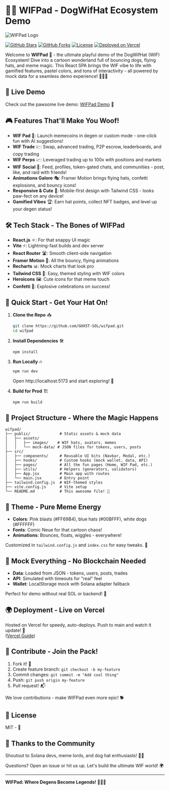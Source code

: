 # 🐶🎩 WIFPad - DogWifHat Ecosystem Demo

![WIFPad Logo](https://i.ibb.co/8LkpDRtg/wif.png)

[![GitHub Stars](https://img.shields.io/github/stars/GHX5T-SOL/wifpad?style=social)](https://github.com/GHX5T-SOL/wifpad)
[![GitHub Forks](https://img.shields.io/github/forks/GHX5T-SOL/wifpad?style=social)](https://github.com/GHX5T-SOL/wifpad/fork)
[![License](https://img.shields.io/badge/license-MIT-blue.svg)](LICENSE)
[![Deployed on Vercel](https://img.shields.io/badge/deployed%20on-Vercel-black.svg)](https://vercel.com)

Welcome to **WIFPad** 🚀 - the ultimate playful demo of the DogWifHat (WIF) Ecosystem! Dive into a cartoon wonderland full of bouncing dogs, flying hats, and meme magic. This React SPA brings the WIF vibe to life with gamified features, pastel colors, and tons of interactivity - all powered by mock data for a seamless demo experience! 🐕‍🦺✨

## 🌟 Live Demo

Check out the pawsome live demo: [WIFPad Demo](https://wifpad-demo.vercel.app) 🎉

## 🎮 Features That'll Make You Woof!

- **WIF Pad** 🛫: Launch memecoins in degen or custom mode - one-click fun with AI suggestions!
- **WIF Trade** 💹: Swap, advanced trading, P2P escrow, leaderboards, and copy trading 
- **WIF Perps** 📈: Leveraged trading up to 100x with positions and markets
- **WIF Social** 👥: Feed, profiles, token-gated chats, and communities - post, like, and raid with friends!
- **Animations Galore** 🎭: Framer Motion brings flying hats, confetti explosions, and bouncy icons!
- **Responsive & Cute** 📱: Mobile-first design with Tailwind CSS - looks paw-fect on any device!
- **Gamified Vibes** 🏆: Earn hat points, collect NFT badges, and level up your degen status!

## 🛠 Tech Stack - The Bones of WIFPad

- **React.js** ⚛️: For that snappy UI magic
- **Vite** ⚡: Lightning-fast builds and dev server
- **React Router** 🛣️: Smooth client-side navigation
- **Framer Motion** 🎥: All the bouncy, flying animations
- **Recharts** 📊: Mock charts that look pro
- **Tailwind CSS** 🎨: Easy, themed styling with WIF colors
- **Heroicons** 🖼️: Cute icons for that meme touch
- **Confetti** 🎊: Explosive celebrations on success!

## 🚀 Quick Start - Get Your Hat On!

1. **Clone the Repo** 📥  
   ```bash
   git clone https://github.com/GHX5T-SOL/wifpad.git
   cd wifpad
   ```

2. **Install Dependencies** 🛠️  
   ```bash
   npm install
   ```

3. **Run Locally** 🔥  
   ```bash
   npm run dev
   ```
   Open http://localhost:5173 and start exploring! 🐶

4. **Build for Prod** 🏗️  
   ```bash
   npm run build
   ```

## 📂 Project Structure - Where the Magic Happens

```
wifpad/
├── public/             # Static assets & mock data
│   ├── assets/
│   │   ├── images/    # WIF hats, avatars, memes
│   │   └── mock-data/ # JSON files for tokens, users, posts
├── src/
│   ├── components/     # Reusable UI bits (Navbar, Modal, etc.)
│   ├── hooks/          # Custom hooks (mock wallet, data, API)
│   ├── pages/          # All the fun pages (Home, WIF Pad, etc.)
│   ├── utils/          # Helpers (generators, validators)
│   ├── App.jsx         # Main app with routes
│   └── main.jsx        # Entry point
├── tailwind.config.js  # WIF-themed styles
├── vite.config.js      # Vite setup
└── README.md           # This awesome file! 📖
```

## 🎨 Theme - Pure Meme Energy

- **Colors**: Pink blasts (#FF69B4), blue hats (#00BFFF), white dogs (#FFFFFF)
- **Fonts**: Comic Neue for that cartoon chaos!
- **Animations**: Bounces, floats, wiggles - everywhere!

Customized in `tailwind.config.js` and `index.css` for easy tweaks. 🌈

## 🔧 Mock Everything - No Blockchain Needed

- **Data**: Loaded from JSON - tokens, users, posts, trades
- **API**: Simulated with timeouts for "real" feel
- **Wallet**: LocalStorage mock with Solana adapter fallback

Perfect for demo without real SOL or backend! 💸

## 🌍 Deployment - Live on Vercel

Hosted on Vercel for speedy, auto-deploys. Push to main and watch it update! 🚀  
([Vercel Guide](https://vercel.com/guides/deploying-react-with-vercel))

## 🤝 Contribute - Join the Pack!

1. Fork it! 🍴
2. Create feature branch: `git checkout -b my-feature`
3. Commit changes: `git commit -m "Add cool thing"`
4. Push: `git push origin my-feature`
5. Pull request! 📬

We love contributions - make WIFPad even more epic! 🐕

## 📜 License

MIT - 📄

## 🙌 Thanks to the Community

Shoutout to Solana devs, meme lords, and dog hat enthusiasts! 🐶🎩

Questions? Open an issue or hit us up. Let's build the ultimate WIF world! 🌍

---

**WIFPad: Where Degens Become Legends!** 🚀🐕‍🦺

